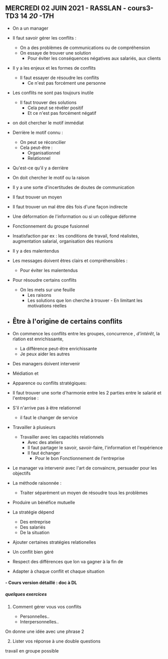 ## MERCREDI 02 JUIN 2021 - RASSLAN - cours3-TD3 14 *20* -17H



- On a un manager
- Il faut savoir gérer les conflits :
    - On a des problèmes de communications ou de compréhension
    - On essaye de trouver une solution
        - Pour éviter les conséquences négatives aux salariés, aux clients

- Il y a les enjeux et les formes de conflits
    - Il faut essayer de résoudre les conflits
        - Ce n'est pas forcément une personne
- Les conflits ne sont pas toujours inutile
    - Il faut trouver des solutions 
        - Cela peut se révéler positif
        - Et ce n'est pas forcément négatif
- on doit chercher le motif immédiat

- Derrière le motif connu :
    - On peut se réconcilier
    -  Cela peut-être :
        - Organisationnel 
        - Relationnel 
- Qu'est-ce qu'il y a derrière


- On doit chercher le motif ou la raison

- Il y a une sorte d'incertitudes de doutes de communication
- Il faut trouver un moyen
- Il faut trouver un mal être dès fois d'une façon indirecte

- Une déformation de l'information ou si un collègue déforme
- Fonctionnement du groupe fusionnel

- Insatisfaction par ex : les conditions de travail, fond réalistes, augmentation salarial, organisation des réunions
- Il y a des malentendus
- Les messages doivent êtres clairs et compréhensibles :
    - Pour éviter les malentendus


- Pour résoudre certains conflits 
    - On les mets sur une feuille
        - Les raisons
        - Les solutions que lon cherche à trouver
                - En limitant les motivations  réelles





- Être à l'origine de certains conflits
    - 


- On commence les conflits entre les groupes, concurrence *, d'intérêt*, la rlation est enrichissante, 
    - La différence peut-être enrichissante
    - Je peux aider les autres


- Des managers doivent intervenir



- Médiation et 


- Apparence ou conflits stratégiques:

- Il faut trouver une sorte d'harmonie entre les 2 parties entre le salarié et l'entreprise :


- S'il n'arrive pas à être relationnel 
    - il faut le changer de service


- Travailler à plusieurs
    - Travailler avec les capacités relationnels
        - Avec des ateliers
        - Il faut partager le savoir, savoir-faire, l'information et l'expérience
        - Il faut échanger
            - Pour le bon Fonctionnement de l'entreprise


- Le manager va intervenir avec l'art de convaincre, persuader pour les objectifs

- La méthode raisonnée :
    - Traiter séparément un moyen de résoudre tous les problèmes

- Produire un bénéfice mutuelle

- La stratégie dépend 
    - Des entreprise
    - Des salariés
    - De la situation

- Ajouter certaines stratégies relationelles

- Un conflit bien géré  

- Respect des différences que lon va gagner à la fin de 


- Adapter à chaque conflit et chaque situation

#### - Cours version détaillé : doc à DL
##### quelques exercices


1. Comment gérer vous vos conflits


    - Personnelles..
    - Interpersonnelles..

On donne une idée avec une phrase 2 

2. Lister vos réponse à une double questions



travail en groupe possible